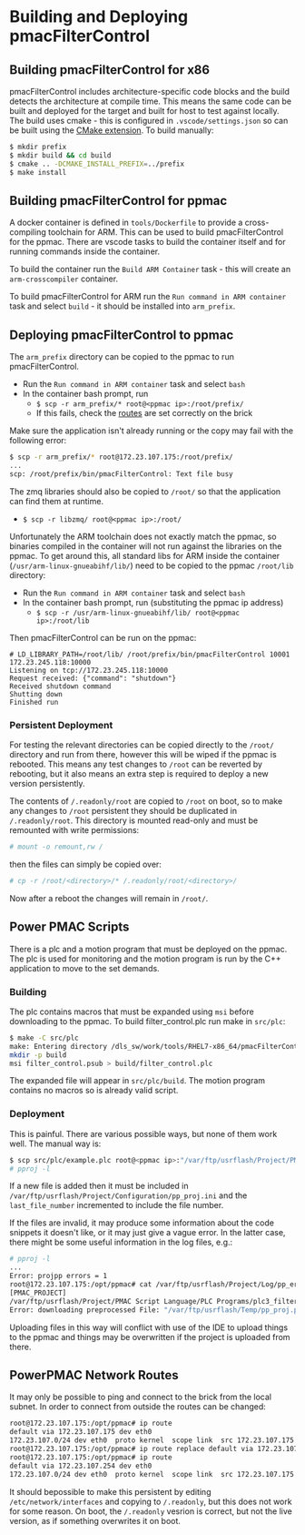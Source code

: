 # Building and Deploying pmacFilterControl

## Building pmacFilterControl for x86

pmacFilterControl includes architecture-specific code blocks and the build detects the
architecture at compile time. This means the same code can be built and deployed for the
target and built for host to test against locally. The build uses cmake - this is
configured in `.vscode/settings.json` so can be built using the [CMake extension](https://marketplace.visualstudio.com/items?itemName=twxs.cmake).
To build manually:

```bash
$ mkdir prefix
$ mkdir build && cd build
$ cmake .. -DCMAKE_INSTALL_PREFIX=../prefix
$ make install
```

## Building pmacFilterControl for ppmac

A docker container is defined in `tools/Dockerfile` to provide a cross-compiling
toolchain for ARM. This can be used to build pmacFilterControl for the ppmac. There are
vscode tasks to build the container itself and for running commands inside the
container.

To build the container run the `Build ARM Container` task - this will create an
`arm-crosscompiler` container.

To build pmacFilterControl for ARM run the `Run command in ARM container` task and
select `build` - it should be installed into `arm_prefix`.

## Deploying pmacFilterControl to ppmac

The `arm_prefix` directory can be copied to the ppmac to run pmacFilterControl.

- Run the `Run command in ARM container` task and select `bash`
- In the container bash prompt, run
  - `$ scp -r arm_prefix/* root@<ppmac ip>:/root/prefix/`
  - If this fails, check the [routes](#powerpmac-network-routes) are set correctly on the brick

Make sure the application isn't already running or the copy may fail with the following
error:

```bash
$ scp -r arm_prefix/* root@172.23.107.175:/root/prefix/
...
scp: /root/prefix/bin/pmacFilterControl: Text file busy
```

The zmq libraries should also be copied to `/root/` so that the application can find
them at runtime.

  - `$ scp -r libzmq/ root@<ppmac ip>:/root/`

Unfortunately the ARM toolchain does not exactly match the ppmac, so binaries compiled
in the container will not run against the libraries on the ppmac. To get around this,
all standard libs for ARM inside the container (`/usr/arm-linux-gnueabihf/lib/`) need to
be copied to the ppmac `/root/lib` directory:

- Run the `Run command in ARM container` task and select `bash`
- In the container bash prompt, run (substituting the ppmac ip address)
  - `$ scp -r /usr/arm-linux-gnueabihf/lib/ root@<ppmac ip>:/root/lib`

Then pmacFilterControl can be run on the ppmac:

```
# LD_LIBRARY_PATH=/root/lib/ /root/prefix/bin/pmacFilterControl 10001 172.23.245.118:10000
Listening on tcp://172.23.245.118:10000
Request received: {"command": "shutdown"}
Received shutdown command
Shutting down
Finished run
```

### Persistent Deployment

For testing the relevant directories can be copied directly to the `/root/` directory
and run from there, however this will be wiped if the ppmac is rebooted. This means any
test changes to `/root` can be reverted by rebooting, but it also means an extra step is
required to deploy a new version persistently.

The contents of `/.readonly/root` are copied to `/root` on boot, so to make any changes
to `/root` persistent they should be duplicated in `/.readonly/root`. This directory is
mounted read-only and must be remounted with write permissions:

```bash
# mount -o remount,rw /
```

then the files can simply be copied over:

```bash
# cp -r /root/<directory>/* /.readonly/root/<directory>/
```

Now after a reboot the changes will remain in `/root/`.

## Power PMAC Scripts

There is a plc and a motion program that must be deployed on the ppmac. The plc is used
for monitoring and the motion program is run by the C++ application to move to the set
demands.

### Building

The plc contains macros that must be expanded using `msi` before downloading to the
ppmac. To build filter_control.plc run make in `src/plc`:

```bash
$ make -C src/plc
make: Entering directory /dls_sw/work/tools/RHEL7-x86_64/pmacFilterControl/src/plc
mkdir -p build
msi filter_control.psub > build/filter_control.plc
```

The expanded file will appear in `src/plc/build`. The motion program contains no macros
so is already valid script.

### Deployment

This is painful. There are various possible ways, but none of them work well. The manual
way is:

```bash
$ scp src/plc/example.plc root@<ppmac ip>:"/var/ftp/usrflash/Project/PMAC\ Script\ Language/PLC\ Programs/plc3_filter_control.plc"
# pproj -l
```

If a new file is added then it must be included in `/var/ftp/usrflash/Project/Configuration/pp_proj.ini`
and the `last_file_number` incremented to include the file number.

If the files are invalid, it may produce some information about the code snippets it
doesn't like, or it may just give a vague error. In the latter case, there might be some
useful information in the log files, e.g.:

```bash
# pproj -l
...
Error: projpp errors = 1
root@172.23.107.175:/opt/ppmac# cat /var/ftp/usrflash/Project/Log/pp_error.log
[PMAC_PROJECT]
/var/ftp/usrflash/Project/PMAC Script Language/PLC Programs/plc3_filter_control.plc:168:1: error #31: invalid data:  while (M140 != 1) and (M240 != 1) and (M340 != 1) and (M440 != 1) {}
Error: downloading preprocessed File: "/var/ftp/usrflash/Temp/pp_proj.pma"
```

Uploading files in this way will conflict with use of the IDE to upload things to the
ppmac and things may be overwritten if the project is uploaded from there.

## PowerPMAC Network Routes

It may only be possible to ping and connect to the brick from the local subnet. In order
to connect from outside the routes can be changed:

```bash
root@172.23.107.175:/opt/ppmac# ip route
default via 172.23.107.175 dev eth0
172.23.107.0/24 dev eth0  proto kernel  scope link  src 172.23.107.175
root@172.23.107.175:/opt/ppmac# ip route replace default via 172.23.107.254 dev eth0
root@172.23.107.175:/opt/ppmac# ip route
default via 172.23.107.254 dev eth0
172.23.107.0/24 dev eth0  proto kernel  scope link  src 172.23.107.175
```

It should bepossible to make this persistent by editing `/etc/network/interfaces` and
copying to `/.readonly`, but this does not work for some reason. On boot, the
`/.readonly` vesrion is correct, but not the live version, as if something overwrites
it on boot.
